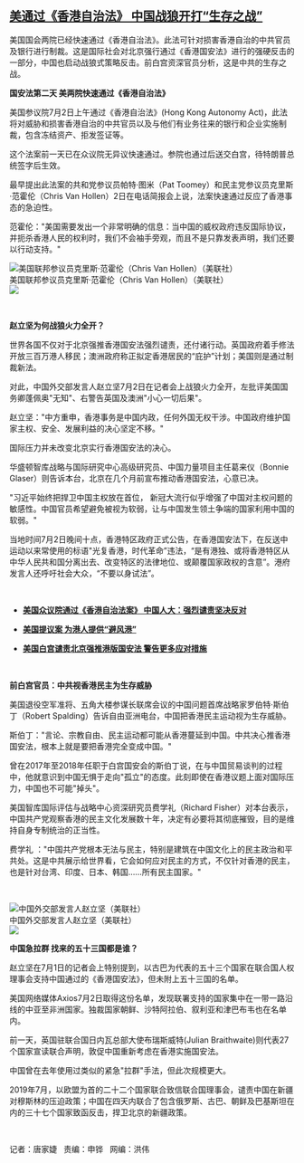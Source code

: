 <!--1593723071000-->
[美通过《香港自治法》   中国战狼开打“生存之战”](https://www.rfa.org/mandarin/yataibaodao/junshiwaijiao/jt-07022020105416.html)
------

<p>美国国会两院已经快速通过《香港自治法》。此法可针对损害香港自治的中共官员及银行进行制裁。这是国际社会对北京强行通过《香港国安法》进行的强硬反击的一部分，中国也启动战狼式策略反击。前白宫资深官员分析，这是中共的生存之战。</p><p><b>国安法第二天</b><b> </b><b>美两院快速通过《香港自治法》</b></p><p><b> </b></p><p>美国参议院7月2日上午通过《香港自治法》(Hong Kong Autonomy Act)，此法将对威胁和损害香港自治的中共官员以及与他们有业务往来的银行和企业实施制裁，包含冻结资产、拒发签证等。</p><p>这个法案前一天已在众议院无异议快速通过。参院也通过后送交白宫，待特朗普总统签字后生效。</p><p>最早提出此法案的共和党参议员帕特·图米（Pat Toomey）和民主党参议员克里斯·范霍伦（Chris Van Hollen）2日在电话简报会上说，法案快速通过反应了香港事态的急迫性。</p><p>范霍伦："美国需要发出一个非常明确的信息：当中国的威权政府违反国际协议，并扼杀香港人民的权利时，我们不会袖手旁观，而且不是只靠发表声明，我们还要以行动支持。"</p><p><div class="image-inline captioned" style="width:680px;"><div style="width:680px;"><img alt="美国联邦参议员克里斯·范霍伦（Chris Van Hollen）（美联社）" src="https://www.rfa.org/mandarin/yataibaodao/junshiwaijiao/jt-07022020105416.html/jt0702l.jpg" title="美国联邦参议员克里斯·范霍伦（Chris Van Hollen）（美联社）"/></div><div class="image-caption"><span style="width:680px;">美国联邦参议员克里斯·范霍伦（Chris Van Hollen）（美联社）</span><span class="copyright"> </span></div><div id="zoomattribute"><a class="single_image" href="/mandarin/yataibaodao/junshiwaijiao/jt-07022020105416.html/jt0702l.jpg" title="美国联邦参议员克里斯·范霍伦（Chris Van Hollen）（美联社）"><img src="/rfa_resources/graphics/icon-zoom.png"/></a></div></div></p><p> </p><p><b>赵立坚为何战狼火力全开？</b><b> </b></p><p>世界各国不仅对于北京强推香港国安法强烈谴责，还付诸行动。英国政府着手修法开放三百万港人移民；澳洲政府称正拟定香港居民的“庇护”计划；美国则是通过制裁新法。</p><p>对此，中国外交部发言人赵立坚7月2日在记者会上战狼火力全开，左批评美国国务卿蓬佩奥"无知"、右警告英国及澳洲"小心一切后果"。</p><p>赵立坚："中方重申，香港事务是中国内政，任何外国无权干涉。中国政府维护国家主权、安全、发展利益的决心坚定不移。"</p><p>国际压力并未改变北京实行香港国安法的决心。</p><p>华盛顿智库战略与国际研究中心高级研究员、中国力量项目主任葛来仪（Bonnie Glaser）则告诉本台，北京在几个月前宣布推动香港国安法，心意已决。</p><p>"习近平始终把捍卫中国主权放在首位， 新冠大流行似乎增强了中国对主权问题的敏感性。中国官员希望避免被视为软弱，让与中国发生领土争端的国家利用中国的软弱。"</p><p>当地时间7月2日晚间十点，香港特区政府正式公告，在香港国安法下，在反送中运动以来常使用的标语"光复香港，时代革命”违法，“是有港独、或将香港特区从中华人民共和国分离出去、改变特区的法律地位、或颠覆国家政权的含意”。港府发言人还呼吁社会大众，“不要以身试法”。</p><p> </p><ul><li><b><a class="external-link" href="http://www.rfa.org/mandarin/Xinwen/1-07022020083943.html">美国众议院通过《香港自治法案》 中国人大：强烈谴责坚决反对</a></b></li></ul><ul><li><b><a class="external-link" href="http://www.rfa.org/mandarin/yataibaodao/gangtai/hj-07012020100200.html">美国提议案 为港人提供“避风港”</a></b></li></ul><ul><li><b><a class="external-link" href="http://www.rfa.org/mandarin/Xinwen/8-06302020133838.html">美国白宫谴责北京强推港版国安法 警告更多应对措施</a></b></li></ul><p> </p><p><b>前白宫官员：中共视香港民主为生存威胁</b></p><p>美国退役空军准将、五角大楼参谋长联席会议的中国问题首席战略家罗伯特·斯伯丁（Robert Spalding）告诉自由亚洲电台，中国把香港民主运动视为生存威胁。</p><p>斯伯丁："言论、宗教自由、民主运动都可能从香港蔓延到中国。中共决心推香港国安法，根本上就是要把香港完全变成中国。"</p><p>曾在2017年至2018年任职于白宫国安会的斯伯丁说，在与中国贸易谈判的过程中，他就意识到中国无惧于走向"孤立"的态度。此刻即使在香港议题上面对国际压力，中国也不可能"掉头"。</p><p>美国智库国际评估与战略中心资深研究员费学礼（Richard Fisher）对本台表示，中国共产党观察香港的民主文化发展数十年，决定有必要将其彻底摧毁，目的是维持自身专制统治的正当性。</p><p>费学礼 ："中国共产党根本无法与民主，特别是建筑在中国文化上的民主政治和平共处。这是中共展示给世界看，它会如何应对民主的方式，不仅针对香港的民主，也是针对台湾、印度、日本、韩国……所有民主国家。"</p><p> </p><p><div class="image-inline captioned" style="width:620px;"><div style="width:620px;"><img alt="中国外交部发言人赵立坚（美联社）" src="https://www.rfa.org/mandarin/yataibaodao/junshiwaijiao/jt-07022020105416.html/jt0629e.jpg" title="中国外交部发言人赵立坚（美联社）"/></div><div class="image-caption"><span style="width:620px;">中国外交部发言人赵立坚（美联社）</span><span class="copyright"> </span></div><div id="zoomattribute"><a class="single_image" href="/mandarin/yataibaodao/junshiwaijiao/jt-07022020105416.html/jt0629e.jpg" title="中国外交部发言人赵立坚（美联社）"><img src="/rfa_resources/graphics/icon-zoom.png"/></a></div></div></p><p><b>中国急拉群</b><b> </b><b>找来的五十三</b><b>国都是谁？</b></p><p>赵立坚在7月1日的记者会上特别提到，以古巴为代表的五十三个国家在联合国人权理事会支持中国通过的《香港国安法》，但未附上五十三国的名单。</p><p>美国网络媒体Axios7月2日取得这份名单，发现联署支持的国家集中在一带一路沿线的中亚至非洲国家。独裁国家朝鲜、沙特阿拉伯、叙利亚和津巴布韦也在名单内。</p><p>前一天，英国驻联合国日内瓦总部大使布瑞斯威特(Julian Braithwaite)则代表27个国家宣读联合声明，敦促中国重新考虑在香港实施国安法。</p><p>中国曾在去年使用过类似的紧急"拉群"手法，但此次规模更大。</p><p>2019年7月，以欧盟为首的二十二个国家联合致信联合国理事会，谴责中国在新疆对穆斯林的压迫政策；中国在四天内联合了包含俄罗斯、古巴、朝鲜及巴基斯坦在内的三十七个国家致函反击，捍卫北京的新疆政策。</p><p> </p><p>记者：唐家婕   责编：申铧   网编：洪伟</p>
